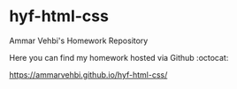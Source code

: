 # hyf-html-css

Ammar Vehbi's Homework Repository

Here you can find my homework hosted via Github :octocat:

https://ammarvehbi.github.io/hyf-html-css/